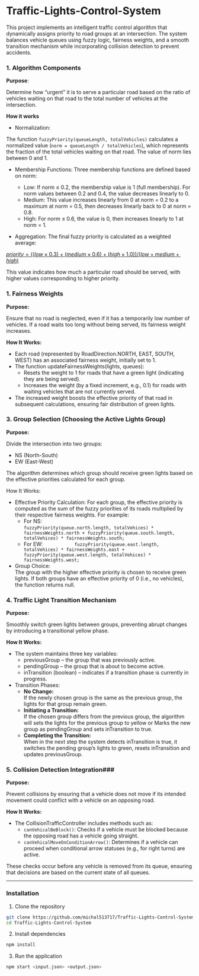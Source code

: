 
# Traffic-Lights-Control-System

This project implements an intelligent traffic control algorithm that dynamically assigns priority to road groups at an intersection. The system balances vehicle queues using fuzzy logic, fairness weights, and a smooth transition mechanism while incorporating collision detection to prevent accidents.


### 1. Algorithm Components

**Purpose**: 

Determine how “urgent” it is to serve a particular road based on the ratio of vehicles waiting on that road to the total number of vehicles at the intersection.

**How it works**

- Normalization: 

The function `fuzzyPriority(queueLength, totalVehicles)` calculates a normalized value (`norm = queueLength / totalVehicles`), which represents the fraction of the total vehicles waiting on that road. The value of norm lies between 0 and 1.

- Membership Functions:
Three membership functions are defined based on norm:
    - Low:
If norm ≤ 0.2, the membership value is 1 (full membership). For norm values between 0.2 and 0.4, the value decreases linearly to 0.
    - Medium:
This value increases linearly from 0 at norm = 0.2 to a maximum at norm = 0.5, then     decreases linearly back to 0 at norm = 0.8.
    - High:
For norm ≤ 0.6, the value is 0, then increases linearly to 1 at norm = 1.

- Aggregation: The final fuzzy priority is calculated as a weighted average:


[$priority=((low×0.3)+(medium×0.6)+(high×1.0))/(low+medium+high)$ ](https://latex.codecogs.com/svg.image?&space;priority=\frac{(low*0.3)&plus;(medium*0.6)&plus;(high*1.0)}{low&plus;medium&plus;high})
​

This value indicates how much a particular road should be served, with higher values corresponding to higher priority.

### 1. Fairness Weights

 **Purpose:**

Ensure that no road is neglected, even if it has a temporarily low number of vehicles. If a road waits too long without being served, its fairness weight increases.

**How It Works:**

 - Each road (represented by RoadDirection.NORTH, EAST, SOUTH, WEST) has an associated fairness weight, initially set to 1.
 - The function updateFairnessWeights(lights, queues):
    - Resets the weight to 1 for roads that have a green light (indicating they are being served).
    - Increases the weight (by a fixed increment, e.g., 0.1) for roads with waiting vehicles that are not currently served.
 - The increased weight boosts the effective priority of that road in subsequent calculations, ensuring fair distribution of green lights.

### 3. Group Selection (Choosing the Active Lights Group) ###

**Purpose:**  

Divide the intersection into two groups:

 - NS (North-South)
 - EW (East-West)

The algorithm determines which group should receive green lights based on the effective priorities calculated for each group.

How It Works:

 - Effective Priority Calculation:
For each group, the effective priority is computed as the sum of the fuzzy priorities of its roads multiplied by their respective fairness weights. For example:
    - For NS:  
`fuzzyPriority(queue.north.length, totalVehices) * fairnessWeights.north +
            fuzzyPriority(queue.south.length, totalVehices) * fairnessWeights.south;`
    - For EW:`            fuzzyPriority(queue.east.length, totalVehices) * fairnessWeights.east +
            fuzzyPriority(queue.west.length, totalVehices) * fairnessWeights.west;`
 - Group Choice:  
The group with the higher effective priority is chosen to receive green lights. If both groups have an effective priority of 0 (i.e., no vehicles), the function returns null.
### 4. Traffic Light Transition Mechanism ###
**Purpose:**  

Smoothly switch green lights between groups, preventing abrupt changes by introducing a transitional yellow phase.

**How It Works:**

- The system maintains three key variables:
    - previousGroup – the group that was previously active.
    - pendingGroup – the group that is about to become active.
    - inTransition (boolean) – indicates if a transition phase is currently in progress.
- Transition Phases:
    - **No Change:**  
If the newly chosen group is the same as the previous group, the lights for that group remain green.
    - **Initiating a Transition:**  
If the chosen group differs from the previous group, the algorithm will sets the lights for the previous group to yellow or Marks the new group as pendingGroup and sets inTransition to true.
    - **Completing the Transition:**  
When in the next step the system detects inTransition is true, it switches the pending group’s lights to green, resets inTransition and updates previousGroup.
### 5. Collision Detection Integration###
**Purpose:**  

Prevent collisions by ensuring that a vehicle does not move if its intended movement could conflict with a vehicle on an opposing road.

**How It Works:**

- The CollisionTrafficController includes methods such as:
    - `canVehicalBeBlock()`: Checks if a vehicle must be blocked because the opposing road has a vehicle going straight.
    - `canVehicalMoveOnConditionArrow()`: Determines if a vehicle can proceed when conditional arrow statuses (e.g., for right turns) are active.

These checks occur before any vehicle is removed from its queue, ensuring that decisions are based on the current state of all queues.

---

###  **Installation**
1. Clone the repository
```sh
git clone https://github.com/michal513717/Traffic-Lights-Control-System.git
cd Traffic-Lights-Control-System
```

2. Install dependencies
```sh
npm install
```

3. Run the application
```sh
npm start <input.json> <output.json>
```



